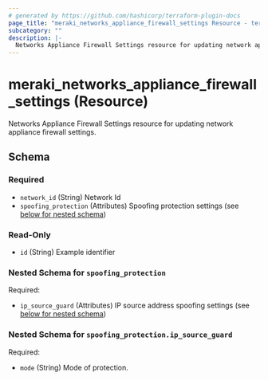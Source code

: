 ```yaml
---
# generated by https://github.com/hashicorp/terraform-plugin-docs
page_title: "meraki_networks_appliance_firewall_settings Resource - terraform-provider-meraki"
subcategory: ""
description: |-
  Networks Appliance Firewall Settings resource for updating network appliance firewall settings.
---
```


# meraki_networks_appliance_firewall_settings (Resource)

Networks Appliance Firewall Settings resource for updating network appliance firewall settings.



<!-- schema generated by tfplugindocs -->
## Schema

### Required

- `network_id` (String) Network Id
- `spoofing_protection` (Attributes) Spoofing protection settings (see [below for nested schema](#nestedatt--spoofing_protection))

### Read-Only

- `id` (String) Example identifier

<a id="nestedatt--spoofing_protection"></a>
### Nested Schema for `spoofing_protection`

Required:

- `ip_source_guard` (Attributes) IP source address spoofing settings (see [below for nested schema](#nestedatt--spoofing_protection--ip_source_guard))

<a id="nestedatt--spoofing_protection--ip_source_guard"></a>
### Nested Schema for `spoofing_protection.ip_source_guard`

Required:

- `mode` (String) Mode of protection.


